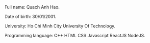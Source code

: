 Full name: Quach Anh Hao.

Date of birth: 30/01/2001.

University: Ho Chi Minh City University Of Technology.

Programming language: C++ HTML CSS Javascript ReactJS NodeJS.
